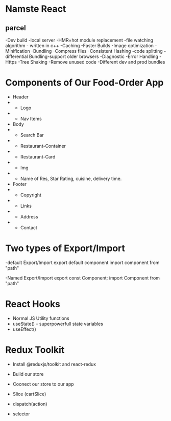 # Namste React

## parcel
-Dev build
-local server
-HMR=hot module replacement
-file watching algorithm - written in c++
-Caching -Faster Builds
-Image optimization 
-Minification
-Bundling
-Compress files
-Consistent Hashing
-code splitting
-differential Bundling-support older browsers
-Diagnostic
-Error Handling
-Https
-Tree Shaking -Remove unused code
-Different dev and prod bundles

# Components of Our Food-Order App
 * Header
 * - Logo
 * - Nav Items
 * Body
 * - Search Bar
 * - Restaurant-Container
 *  - Restaurant-Card
 *    - Img
 *    - Name of Res, Star Rating, cuisine, delivery time.
 * Footer
 * - Copyright
 * - Links
 * - Address
 * - Contact
 

 # Two types of Export/Import

 -default Export/Import
 export default component
 import component from "path"

 -Named Export/Import
 export const Component;
 import Component from "path"

 # React Hooks
 - Normal JS Utility functions
 - useState() - superpowerfull state variables 
 - useEffect()


# Redux Toolkit
 - Install @reduxjs/toolkit and react-redux

 - Build our store
 - Coonect our store to our app
 - Slice (cartSlice)
 - dispatch(action)
 - selector
 




